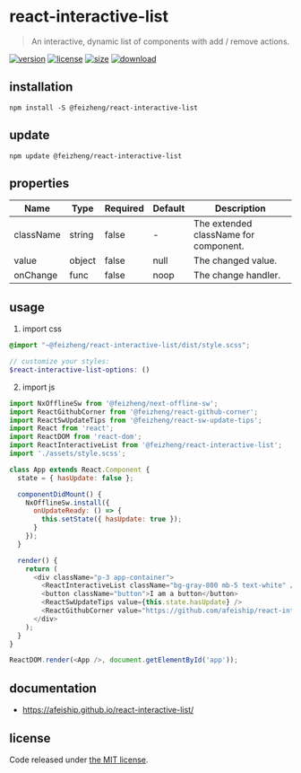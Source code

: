 # react-interactive-list
> An interactive, dynamic list of components with add / remove actions.

[![version][version-image]][version-url]
[![license][license-image]][license-url]
[![size][size-image]][size-url]
[![download][download-image]][download-url]

## installation
```shell
npm install -S @feizheng/react-interactive-list
```

## update
```shell
npm update @feizheng/react-interactive-list
```

## properties
| Name      | Type   | Required | Default | Description                           |
| --------- | ------ | -------- | ------- | ------------------------------------- |
| className | string | false    | -       | The extended className for component. |
| value     | object | false    | null    | The changed value.                    |
| onChange  | func   | false    | noop    | The change handler.                   |


## usage
1. import css
  ```scss
  @import "~@feizheng/react-interactive-list/dist/style.scss";

  // customize your styles:
  $react-interactive-list-options: ()
  ```
2. import js
  ```js
  import NxOfflineSw from '@feizheng/next-offline-sw';
  import ReactGithubCorner from '@feizheng/react-github-corner';
  import ReactSwUpdateTips from '@feizheng/react-sw-update-tips';
  import React from 'react';
  import ReactDOM from 'react-dom';
  import ReactInteractiveList from '@feizheng/react-interactive-list';
  import './assets/style.scss';

  class App extends React.Component {
    state = { hasUpdate: false };

    componentDidMount() {
      NxOfflineSw.install({
        onUpdateReady: () => {
          this.setState({ hasUpdate: true });
        }
      });
    }

    render() {
      return (
        <div className="p-3 app-container">
          <ReactInteractiveList className="bg-gray-800 mb-5 text-white" />
          <button className="button">I am a button</button>
          <ReactSwUpdateTips value={this.state.hasUpdate} />
          <ReactGithubCorner value="https://github.com/afeiship/react-interactive-list" />
        </div>
      );
    }
  }

  ReactDOM.render(<App />, document.getElementById('app'));

  ```

## documentation
- https://afeiship.github.io/react-interactive-list/


## license
Code released under [the MIT license](https://github.com/afeiship/react-interactive-list/blob/master/LICENSE.txt).

[version-image]: https://img.shields.io/npm/v/@feizheng/react-interactive-list
[version-url]: https://npmjs.org/package/@feizheng/react-interactive-list

[license-image]: https://img.shields.io/npm/l/@feizheng/react-interactive-list
[license-url]: https://github.com/afeiship/react-interactive-list/blob/master/LICENSE.txt

[size-image]: https://img.shields.io/bundlephobia/minzip/@feizheng/react-interactive-list
[size-url]: https://github.com/afeiship/react-interactive-list/blob/master/dist/react-interactive-list.min.js

[download-image]: https://img.shields.io/npm/dm/@feizheng/react-interactive-list
[download-url]: https://www.npmjs.com/package/@feizheng/react-interactive-list
